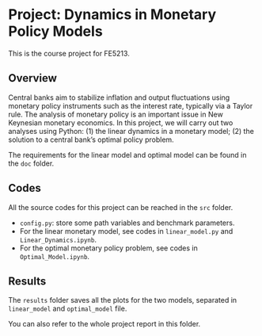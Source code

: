# Project: Dynamics in Monetary Policy Models

This is the course project for FE5213.

## Overview

Central banks aim to stabilize inflation and output fluctuations using monetary policy instruments such as the interest rate, typically via a Taylor rule. The analysis of monetary policy is an important issue in New Keynesian monetary economics. In this project, we will carry out two analyses using Python: (1) the linear dynamics in a monetary model; (2) the solution to a central bank’s optimal policy problem.

The requirements for the linear model and optimal model can be found in the `doc` folder.

## Codes

All the source codes for this project can be reached in the `src` folder.

- `config.py`: store some path variables and benchmark parameters.
- For the linear monetary model, see codes in `linear_model.py` and `Linear_Dynamics.ipynb`.
- For the optimal monetary policy problem, see codes in `Optimal_Model.ipynb`.

## Results

The `results` folder saves all the plots for the two models, separated in `linear_model` and `optimal_model` file.

You can also refer to the whole project report in this folder.
